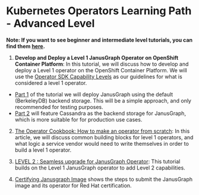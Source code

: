 # Kubernetes Operators Learning Path - Advanced Level

**Note: If you want to see beginner and intermediate level tutorials, you can find them [here](https://github.com/IBM/create-and-deploy-memcached-operator-using-go/blob/main/README.md).**

1. <b>Develop and Deploy a Level 1 JanusGraph Operator on OpenShift Container Platform</b>: 
In this tutorial, we will discuss how to develop and deploy a Level 1 operator on the OpenShift Container Platform. We will use the 
[Operator SDK Capability Levels](https://operatorframework.io/operator-capabilities/) as our guidelines for what is considered a 
level 1 operator. 
- [Part 1](https://github.com/IBM/create-and-deploy-memcached-operator-using-go/blob/main/articles/level-1-operator.md) of the tutorial we will deploy JanusGraph using the default (BerkeleyDB) backend storage. This will be a simple approach, and only recommended for testing purposes.
- [Part 2](https://github.com/IBM/janusgraph-operator/blob/main/articles/level-1-janusgraph.md) will feature Cassandra as the backend storage for JanusGraph, which is more suitable for for production use cases. 

2. [The Operator Cookbook: How to make an operator from scratch](https://github.com/IBM/janusgraph-operator/blob/main/articles/operator-cookbook.md): In this article, we will discuss common building blocks for level 1 operators, and what logic a service vendor would need to write themselves in order to build a level 1 operator.

3. [LEVEL 2 : Seamless upgrade for JanusGraph Operator](https://github.com/IBM/janusgraph-operator/blob/main/articles/level-2-janusgraph.md): This tutorial builds on the Level 1 JanusGraph operator to add Level 2 capabilities.

4. [Certifying Janusgraph Image](https://github.com/IBM/janusgraph-operator/blob/main/articles/janusgraph-certification.md) shows the steps to submit the JanusGraph image and its operator for Red Hat certification.
